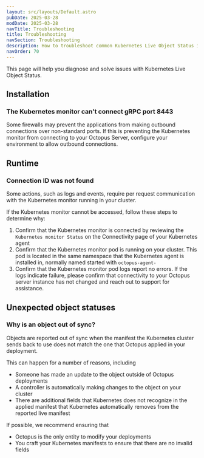 ```yaml
---
layout: src/layouts/Default.astro
pubDate: 2025-03-28
modDate: 2025-03-28
navTitle: Troubleshooting
title: Troubleshooting
navSection: Troubleshooting
description: How to troubleshoot common Kubernetes Live Object Status issues
navOrder: 70
---
```


This page will help you diagnose and solve issues with Kubernetes Live Object Status.

## Installation

### The Kubernetes monitor can't connect gRPC port 8443

Some firewalls may prevent the applications from making outbound connections over non-standard ports. If this is preventing the Kubernetes monitor from connecting to your Octopus Server, configure your environment to allow outbound connections.

## Runtime

### Connection ID was not found

Some actions, such as logs and events, require per request communication with the Kubernetes monitor running in your cluster. 

If the Kubernetes monitor cannot be accessed, follow these steps to determine why:

1. Confirm that the Kubernetes monitor is connected by reviewing the `Kubernetes monitor Status` on the Connectivity page of your Kubernetes agent
2. Confirm that the Kubernetes monitor pod is running on your cluster. This pod is located in the same namespace that the Kubernetes agent is installed in, normally named started with `octopus-agent-`
3. Confirm that the Kubernetes monitor pod logs report no errors. If the logs indicate failure, please confirm that connectivity to your Octopus server instance has not changed and reach out to support for assistance.

## Unexpected object statuses

### Why is an object out of sync?

Objects are reported out of sync when the manifest the Kubernetes cluster sends back to use does not match the one that Octopus applied in your deployment.

This can happen for a number of reasons, including
- Someone has made an update to the object outside of Octopus deployments
- A controller is automatically making changes to the object on your cluster
- There are additional fields that Kubernetes does not recognize in the applied manifest that Kubernetes automatically removes from the reported live manifest

If possible, we recommend ensuring that
- Octopus is the only entity to modify your deployments
- You craft your Kubernetes manifests to ensure that there are no invalid fields
